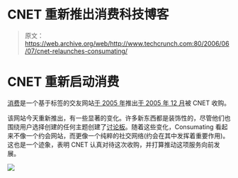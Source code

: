 # CNET 重新推出消费科技博客

> 原文：<https://web.archive.org/web/http://www.techcrunch.com:80/2006/06/07/cnet-relaunches-consumating/>

# CNET 重新启动消费

 [](https://web.archive.org/web/20221208220105/http://www.consumating.com/) [消费](https://web.archive.org/web/20221208220105/http://www.consumating.com/)是一个基于标签的交友网站[于 2005 年](https://web.archive.org/web/20221208220105/http://www.beta.techcrunch.com/2005/08/13/profile-consumating/)推出[于 2005 年 12 月](https://web.archive.org/web/20221208220105/http://www.beta.techcrunch.com/2005/12/07/cnet-acquires-consumating/)被 CNET 收购。

该网站今天重新推出，有一些显著的变化。许多新东西都是装饰性的，尽管他们也围绕用户选择创建的任何主题创建了[讨论板](https://web.archive.org/web/20221208220105/http://www.consumating.com/weekly/conversations.pl/all)。随着这些变化，Consumating 看起来不像一个约会网站，而更像一个纯粹的社交网络(约会在其中发挥着重要作用)。这也是一个迹象，表明 CNET 认真对待这次收购，并打算推动这项服务向前发展。

![](img/decb2e58e72c49b5fb6ea76ef389965a.png)